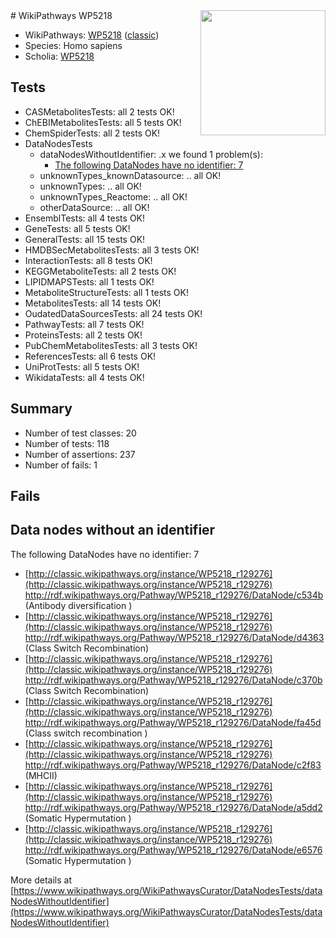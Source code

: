<img style="float: right; width: 200px" src="https://upload.wikimedia.org/wikipedia/commons/thumb/8/83/Wplogo_with_text_500.png/640px-Wplogo_with_text_500.png" />
# WikiPathways WP5218

* WikiPathways: [WP5218](https://wikipathways.org/pathways/WP5218) ([classic](https://classic.wikipathways.org/instance/WP5218))
* Species: Homo sapiens
* Scholia: [WP5218](https://scholia.toolforge.org/wikipathways/WP5218)
## Tests
* CASMetabolitesTests: all 2 tests OK!
* ChEBIMetabolitesTests: all 5 tests OK!
* ChemSpiderTests: all 2 tests OK!
* DataNodesTests
    * dataNodesWithoutIdentifier: .x we found 1 problem(s):
        * [The following DataNodes have no identifier: 7](#d2d32fa6)
    * unknownTypes_knownDatasource: .. all OK!
    * unknownTypes: .. all OK!
    * unknownTypes_Reactome: .. all OK!
    * otherDataSource: .. all OK!
* EnsemblTests: all 4 tests OK!
* GeneTests: all 5 tests OK!
* GeneralTests: all 15 tests OK!
* HMDBSecMetabolitesTests: all 3 tests OK!
* InteractionTests: all 8 tests OK!
* KEGGMetaboliteTests: all 2 tests OK!
* LIPIDMAPSTests: all 1 tests OK!
* MetaboliteStructureTests: all 1 tests OK!
* MetabolitesTests: all 14 tests OK!
* OudatedDataSourcesTests: all 24 tests OK!
* PathwayTests: all 7 tests OK!
* ProteinsTests: all 2 tests OK!
* PubChemMetabolitesTests: all 3 tests OK!
* ReferencesTests: all 6 tests OK!
* UniProtTests: all 5 tests OK!
* WikidataTests: all 4 tests OK!


## Summary

* Number of test classes: 20
* Number of tests: 118
* Number of assertions: 237
* Number of fails: 1

## Fails

<a name="d2d32fa6" />

## Data nodes without an identifier

The following DataNodes have no identifier: 7

* [http://classic.wikipathways.org/instance/WP5218_r129276](http://classic.wikipathways.org/instance/WP5218_r129276) http://rdf.wikipathways.org/Pathway/WP5218_r129276/DataNode/c534b (Antibody diversification )
* [http://classic.wikipathways.org/instance/WP5218_r129276](http://classic.wikipathways.org/instance/WP5218_r129276) http://rdf.wikipathways.org/Pathway/WP5218_r129276/DataNode/d4363 (Class Switch 
Recombination)
* [http://classic.wikipathways.org/instance/WP5218_r129276](http://classic.wikipathways.org/instance/WP5218_r129276) http://rdf.wikipathways.org/Pathway/WP5218_r129276/DataNode/c370b (Class Switch Recombination)
* [http://classic.wikipathways.org/instance/WP5218_r129276](http://classic.wikipathways.org/instance/WP5218_r129276) http://rdf.wikipathways.org/Pathway/WP5218_r129276/DataNode/fa45d (Class switch recombination
)
* [http://classic.wikipathways.org/instance/WP5218_r129276](http://classic.wikipathways.org/instance/WP5218_r129276) http://rdf.wikipathways.org/Pathway/WP5218_r129276/DataNode/c2f83 (MHCII)
* [http://classic.wikipathways.org/instance/WP5218_r129276](http://classic.wikipathways.org/instance/WP5218_r129276) http://rdf.wikipathways.org/Pathway/WP5218_r129276/DataNode/a5dd2 (Somatic Hypermutation )
* [http://classic.wikipathways.org/instance/WP5218_r129276](http://classic.wikipathways.org/instance/WP5218_r129276) http://rdf.wikipathways.org/Pathway/WP5218_r129276/DataNode/e6576 (Somatic Hypermutation )


More details at [https://www.wikipathways.org/WikiPathwaysCurator/DataNodesTests/dataNodesWithoutIdentifier](https://www.wikipathways.org/WikiPathwaysCurator/DataNodesTests/dataNodesWithoutIdentifier)


